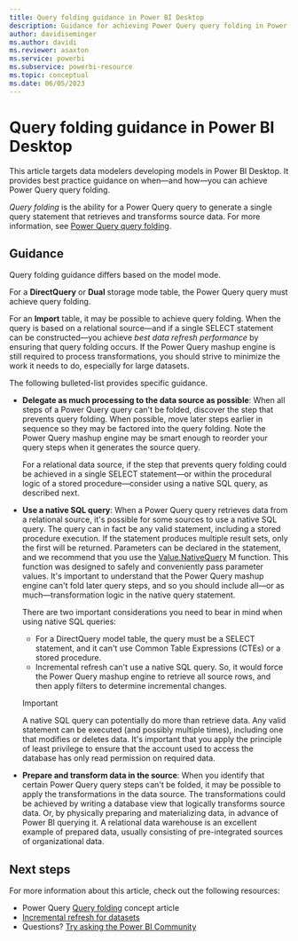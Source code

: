 ```yaml
---
title: Query folding guidance in Power BI Desktop
description: Guidance for achieving Power Query query folding in Power BI Desktop.
author: davidiseminger
ms.author: davidi
ms.reviewer: asaxton
ms.service: powerbi
ms.subservice: powerbi-resource
ms.topic: conceptual
ms.date: 06/05/2023
---
```


# Query folding guidance in Power BI Desktop

This article targets data modelers developing models in Power BI Desktop. It provides best practice guidance on when—and how—you can achieve Power Query query folding.

_Query folding_ is the ability for a Power Query query to generate a single query statement that retrieves and transforms source data. For more information, see [Power Query query folding](/power-query/power-query-folding).

## Guidance

Query folding guidance differs based on the model mode.

For a **DirectQuery** or **Dual** storage mode table, the Power Query query must achieve query folding.

For an **Import** table, it may be possible to achieve query folding. When the query is based on a relational source—and if a single SELECT statement can be constructed—you achieve _best data refresh performance_ by ensuring that query folding occurs. If the Power Query mashup engine is still required to process transformations, you should strive to minimize the work it needs to do, especially for large datasets.

The following bulleted-list provides specific guidance.

- **Delegate as much processing to the data source as possible**: When all steps of a Power Query query can't be folded, discover the step that prevents query folding. When possible, move later steps earlier in sequence so they may be factored into the query folding. Note the Power Query mashup engine may be smart enough to reorder your query steps when it generates the source query.

    For a relational data source, if the step that prevents query folding could be achieved in a single SELECT statement—or within the procedural logic of a stored procedure—consider using a native SQL query, as described next.

- **Use a native SQL query**: When a Power Query query retrieves data from a relational source, it's possible for some sources to use a native SQL query. The query can in fact be any valid statement, including a stored procedure execution. If the statement produces multiple result sets, only the first will be returned. Parameters can be declared in the statement, and we recommend that you use the [Value.NativeQuery](/powerquery-m/value-nativequery) M function. This function was designed to safely and conveniently pass parameter values. It's important to understand that the Power Query mashup engine can't fold later query steps, and so you should include all—or as much—transformation logic in the native query statement.

    There are two important considerations you need to bear in mind when using native SQL queries:

    - For a DirectQuery model table, the query must be a SELECT statement, and it can't use Common Table Expressions (CTEs) or a stored procedure.
    - Incremental refresh can't use a native SQL query. So, it would force the Power Query mashup engine to retrieve all source rows, and then apply filters to determine incremental changes.

    > [!IMPORTANT]
    > A native SQL query can potentially do more than retrieve data. Any valid statement can be executed (and possibly multiple times), including one that modifies or deletes data. It's important that you apply the principle of least privilege to ensure that the account used to access the database has only read permission on required data.

- **Prepare and transform data in the source**: When you identify that certain Power Query query steps can't be folded, it may be possible to apply the transformations in the data source. The transformations could be achieved by writing a database view that logically transforms source data. Or, by physically preparing and materializing data, in advance of Power BI querying it. A relational data warehouse is an excellent example of prepared data, usually consisting of pre-integrated sources of organizational data.

## Next steps

For more information about this article, check out the following resources:

- Power Query [Query folding](/power-query/power-query-folding) concept article
- [Incremental refresh for datasets](../connect-data/incremental-refresh-overview.md)
- Questions? [Try asking the Power BI Community](https://community.powerbi.com/)
